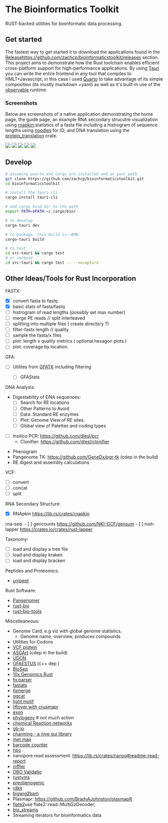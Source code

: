 # The Bioinformatics Toolkit

RUST-backed utilities for bioinformatic data processing.


## Get started

The fastest way to get started it to download the applications found in the [Release]()https://github.com/zachcp/bioinformaticstoolkit/releases section. This project aims to demonstrate how the Rust toolchain enables efficient cross-platform support for high-performance applications. By using [Tauri](https://tauri.app/) you can write the entire frontend in  any tool that compiles to HMLT+Javascript, in this case I used [Quarto](https://quarto.org/) to take advantage of its simple composition (its mostly markdown +yaml) as well as it's built-in use of the [observable](https://github.com/observablehq/stdlib) runtime.


### Screenshots

Below are screenshots of a native application demonstrating the home page, the guide page, an example RNA secondary strucutre visualization using [rnapkin](https://github.com/ukmrs/rnapkin);statistics of a fasta file including a histrogram of sequence lengths using [noodles](https://docs.rs/noodles-fasta/latest/noodles_fasta/) for IO; and DNA translation using the [protein_translation](https://docs.rs/protein-translate/latest/protein_translate/) crate.


![](images/intro.png)
![](images/guide.png)
![](images/rna.png)
![](images/fasta_histogram)
![](images/translation.png)


## Develop

```sh
# assuming quarto and cargo are installed and on your path.
git clone https://github.com/zachcp/bioinformaticstoolkit.git
cd bioinformaticstoolkit

# install the tauri cli
cargo install tauri-cli

# add cargo bind dir to the path
export PATH=$PATH:~/.cargo/bin/

# to develop 
cargo-tauri dev

# to package. this build is ~8MB. 
cargo-tauri build

# to test
cd src-tauri && cargo test
# or verbose
cd src-tauri && cargo test -- --nocapture

```


## Other Ideas/Tools for Rust Incorporation


FASTX:
  - [x] convert fasta to fastq
  - [x] basic stats of fasta/fastq 
  - [ ] histrogram of read lengths (possibly set max number)
  - [ ] merge PE reads // split interleaved
  - [ ] splitting into multiple files ( create directory ?)
  - [ ] filter-fastx length // quality
  - [ ] sample the fasta/x files
  - [ ] plot: length x quality metrics ( optional hexagon plots ) 
  - [ ] plot: coverage by location. 

GFA:
  - [ ] Utilites from [GFATK](https://docs.rs/gfatk/latest/gfatk/) including filtering
    - [ ] GFAStats


DNA Analysis:
  - Digestability of DNA sequences:
      - [ ] Search for RE locations
      - [ ] Other Patterns to Avoid
      - [ ] Data: Standard RE enzymes
      - [ ] Plot: Genome View of RE sites.
      - [ ] Global view of Palettes and coding types
  - [ ] Insilico PCR: https://github.com/dlesl/pcr
    - Clonifier: https://github.com/dlesl/clonifier
  - Phenogram
  - Pangenome TK: https://github.com/GeneDx/pgr-tk (cdep in the build)
  - RE digest and assembly calculations


VCF:
  - [ ] convert
  - [ ] concat
  - [ ] split

RNA Secondary Structure:
  - [x] RNApkin https://lib.rs/crates/rnapkin


rna-seq:
    - [ ] gencounts https://github.com/NKI-GCF/gensum
    - [ ] rust-lapper https://crates.io/crates/rust-lapper


Taxonomy:
  - [ ] load and display a tree file
  - [ ] load and display kraken
  - [ ] load and display bracken

Peptides and Proteomics: 
  - [unipept](https://crates.io/crates/umgap)


Rust Software: 

- [Pangenomer](https://github.com/marschall-lab/panacus)
- [rust-bio](https://github.com/rust-bio/rust-bio)
- [rust-bio-tools](https://github.com/rust-bio/rust-bio-tools)


Miscelleaneous:
  - Genome Card: e.g viz with global genome statistics.
    - Genome name, overview, produces compounds
  - Utilities for Codons
  - [VCF plotein](https://vcfplotein.liigh.unam.mx/)
  - [ASGArt](https://github.com/delehef/asgart) (cdep in the build)
  - [UDON](https://github.com/ocxtal/udon)
  - [GFAESTUS](https://github.com/chfi/gfaestus) (c++ dep )
  - [BioSeq](https://github.com/jeff-k/bio-seq)
  - [10x Genomics Rust](https://github.com/10XGenomics/rust-toolbox)
  - [fq parser](https://crates.io/crates/fastq)
  - [fastats](https://crates.io/crates/fakit)
  - [fqmerge](https://crates.io/crates/fqkit)
  - [ggcat](https://github.com/algbio/ggcat)
  - [light motif](https://crates.io/crates/lightmotif)
  - [liftover with crusmapr](liftover)
  - [exon](https://docs.rs/exon/latest/exon)
  - [phylogeny](https://docs.rs/phylogeny/latest/phylogeny/) # not much action
  - [chemical Reaction networks](https://lib.rs/crates/rebop)
  - [gb-io](https://lib.rs/crates/gb-io)
  - [charming - a nive gui library](https://github.com/yuankunzhang/charming)
  - [met map](https://lib.rs/crates/shu)
  - [barcode counter](https://lib.rs/crates/barcode-count)
  - [hpo](https://lib.rs/crates/hpo)
  - nanopore read assessment: https://lib.rs/crates/nanoq#readme-read-report
  - [niffler](https://github.com/luizirber/niffler/)
  - [OBO Validatio](https://lib.rs/crates/fastobo-validator)
  - [rustyms](https://lib.rs/crates/rustyms)
  - [preotienogenic](https://lib.rs/crates/proteinogenic)
  - [rdkit](https://lib.rs/crates/rdk)
  - [bigwig2bam](https://lib.rs/crates/bigwig2bam)
  - Plasmapr: https://github.com/BradyAJohnston/plasmapR
  - [flate2](https://docs.rs/flate2/latest/flate2/)use flate2::read::MultiGzDecoder;
  - [bio_streams](https://github.com/jeff-k/bio-streams) 
  - Streaming iterators for bioinformatics data 
